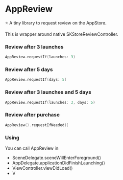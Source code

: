 # AppReview

⭐️ A tiny library to request review on the AppStore.

This is wrapper around native SKStoreReviewController.

### Review after 3 launches
```swift
AppReview.requestIf(launches: 3)
```

### Review after 5 days
```swift
AppReview.requestIf(days: 5)
```

### Review after 3 launches and 5 days
```swift
AppReview.requestIf(launches: 3, days: 5)
```

### Review after purchase
```swift
AppReview().requestIfNeeded()
```

### Using

You can call AppReview in
* SceneDelegate.sceneWillEnterForeground()
* AppDelegate.applicationDidFinishLaunching()
* ViewController.viewDidLoad()
* V